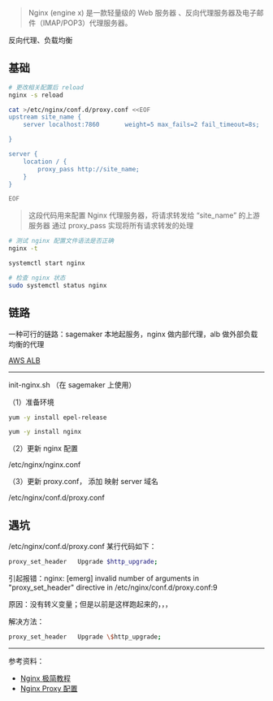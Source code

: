 

>Nginx (engine x) 是一款轻量级的 Web 服务器 、反向代理服务器及电子邮件（IMAP/POP3）代理服务器。

反向代理、负载均衡


## 基础

```bash
# 更改相关配置后 reload
nginx -s reload
```


```bash
cat >/etc/nginx/conf.d/proxy.conf <<EOF
upstream site_name {
    server localhost:7860       weight=5 max_fails=2 fail_timeout=8s;

}

server {
    location / {
        proxy_pass http://site_name;
    }
}

EOF
```

> 这段代码用来配置 Nginx 代理服务器，将请求转发给 “site_name” 的上游服务器
> 通过 proxy_pass 实现将所有请求转发的处理



```bash
# 测试 nginx 配置文件语法是否正确
nginx -t

systemctl start nginx

# 检查 nginx 状态
sudo systemctl status nginx

```





## 链路

一种可行的链路：sagemaker 本地起服务，nginx 做内部代理，alb 做外部负载均衡的代理

[AWS ALB](https://docs.aws.amazon.com/elasticloadbalancing/latest/application/introduction.html)


-----------------


init-nginx.sh （在 sagemaker 上使用）

（1）准备环境

```bash
yum -y install epel-release

yum -y install nginx
```

（2）更新 nginx 配置

/etc/nginx/nginx.conf

（3）更新 proxy.conf， 添加 映射 server 域名

/etc/nginx/conf.d/proxy.conf


## 遇坑

/etc/nginx/conf.d/proxy.conf 某行代码如下：

```bash
proxy_set_header   Upgrade $http_upgrade;
```

引起报错：nginx: [emerg] invalid number of arguments in "proxy_set_header" directive in /etc/nginx/conf.d/proxy.conf:9

原因：没有转义变量；但是以前是这样跑起来的，，，

解决方法：

```bash
proxy_set_header   Upgrade \$http_upgrade;
```


-------------

参考资料：
- [Nginx 极简教程](https://github.com/dunwu/nginx-tutorial)
- [Nginx Proxy 配置](https://www.jianshu.com/p/8532461837b1)
